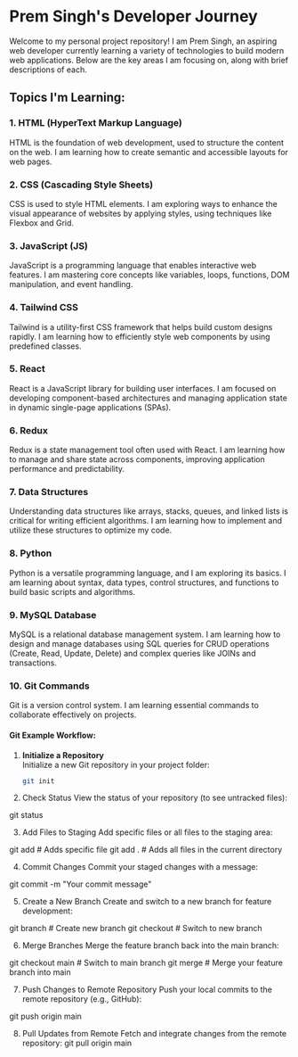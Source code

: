 # Prem Singh's Developer Journey

Welcome to my personal project repository! I am Prem Singh, an aspiring web developer currently learning a variety of technologies to build modern web applications. Below are the key areas I am focusing on, along with brief descriptions of each.

## Topics I'm Learning:

### 1. HTML (HyperText Markup Language)
HTML is the foundation of web development, used to structure the content on the web. I am learning how to create semantic and accessible layouts for web pages.

### 2. CSS (Cascading Style Sheets)
CSS is used to style HTML elements. I am exploring ways to enhance the visual appearance of websites by applying styles, using techniques like Flexbox and Grid.

### 3. JavaScript (JS)
JavaScript is a programming language that enables interactive web features. I am mastering core concepts like variables, loops, functions, DOM manipulation, and event handling.

### 4. Tailwind CSS
Tailwind is a utility-first CSS framework that helps build custom designs rapidly. I am learning how to efficiently style web components by using predefined classes.

### 5. React
React is a JavaScript library for building user interfaces. I am focused on developing component-based architectures and managing application state in dynamic single-page applications (SPAs).

### 6. Redux
Redux is a state management tool often used with React. I am learning how to manage and share state across components, improving application performance and predictability.

### 7. Data Structures
Understanding data structures like arrays, stacks, queues, and linked lists is critical for writing efficient algorithms. I am learning how to implement and utilize these structures to optimize my code.

### 8. Python
Python is a versatile programming language, and I am exploring its basics. I am learning about syntax, data types, control structures, and functions to build basic scripts and algorithms.

### 9. MySQL Database
MySQL is a relational database management system. I am learning how to design and manage databases using SQL queries for CRUD operations (Create, Read, Update, Delete) and complex queries like JOINs and transactions.

### 10. Git Commands
Git is a version control system. I am learning essential commands to collaborate effectively on projects.

#### Git Example Workflow:
1. **Initialize a Repository**  
   Initialize a new Git repository in your project folder:  
   ```bash
   git init

2. Check Status
View the status of your repository (to see untracked files):

git status

3. Add Files to Staging
Add specific files or all files to the staging area:

git add <file-name>    # Adds specific file
git add .              # Adds all files in the current directory

4. Commit Changes
Commit your staged changes with a message:

git commit -m "Your commit message"

5. Create a New Branch
Create and switch to a new branch for feature development:

git branch <branch-name>    # Create new branch
git checkout <branch-name>  # Switch to new branch

6. Merge Branches
Merge the feature branch back into the main branch:

git checkout main           # Switch to main branch
git merge <branch-name>     # Merge your feature branch into main

7. Push Changes to Remote Repository
Push your local commits to the remote repository (e.g., GitHub):

git push origin main

8. Pull Updates from Remote
Fetch and integrate changes from the remote repository:
git pull origin main